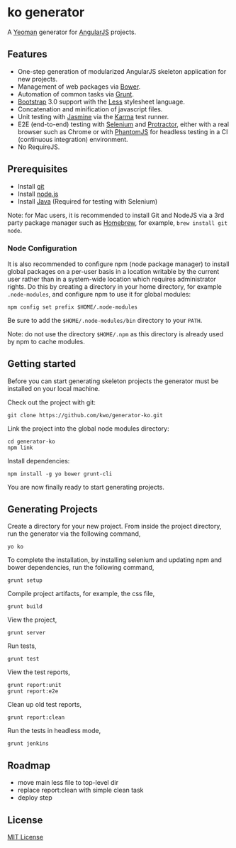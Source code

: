 # ko generator

A [Yeoman](http://yeoman.io/) generator for [AngularJS](http://angularjs.org/) projects.

## Features

  - One-step generation of modularized AngularJS skeleton application for new projects.
  - Management of web packages via [Bower](http://bower.io/).
  - Automation of common tasks via [Grunt](http://gruntjs.com/).
  - [Bootstrap](http://getbootstrap.com/) 3.0 support with the [Less](http://lesscss.org/) stylesheet language.
  - Concatenation and minification of javascript files.
  - Unit testing with [Jasmine](http://pivotal.github.io/jasmine/) via the [Karma](http://karma-runner.github.io/) test runner.
  - E2E (end-to-end) testing with [Selenium](http://docs.seleniumhq.org/) and [Protractor](https://github.com/angular/protractor), either with a real browser such as Chrome or with [PhantomJS](http://phantomjs.org/) for headless testing in a CI (continuous integration) environment.
  - No RequireJS.

## Prerequisites

 - Install [git](http://help.github.com/set-up-git-redirect)
 - Install [node.js](http://nodejs.org/download/)
 - Install [Java](http://java.com/) (Required for testing with Selenium)

Note: for Mac users, it is recommended to install Git and NodeJS via a 3rd party package manager such as [Homebrew](http://brew.sh/), for example, `brew install git node`.

### Node Configuration

It is also recommended to configure npm (node package manager) to install global packages on a per-user basis in a location writable by the current user rather than in a system-wide location which requires administrator rights. Do this by creating a directory in your home directory, for example `.node-modules`, and configure npm to use it for global modules:

	npm config set prefix $HOME/.node-modules

Be sure to add the `$HOME/.node-modules/bin` directory to your `PATH`.

Note: do not use the directory `$HOME/.npm` as this directory is already used by npm to cache modules.


## Getting started

Before you can start generating skeleton projects the generator must be installed on your local machine.

Check out the project with git:

	git clone https://github.com/kwo/generator-ko.git

Link the project into the global node modules directory:

	cd generator-ko
	npm link

Install dependencies:

	npm install -g yo bower grunt-cli

You are now finally ready to start generating projects.

## Generating Projects

Create a directory for your new project. From inside the project directory, run the generator via the following command,

	yo ko

To complete the installation, by installing selenium and updating npm and bower dependencies, run the following command,

	grunt setup

Compile project artifacts, for example, the css file,

	grunt build

View the project,

	grunt server

Run tests,

	grunt test

View the test reports,

	grunt report:unit
	grunt report:e2e

Clean up old test reports,

	grunt report:clean

Run the tests in headless mode,

	grunt jenkins


## Roadmap
- move main less file to top-level dir
- replace report:clean with simple clean task
- deploy step

## License
[MIT License](http://en.wikipedia.org/wiki/MIT_License)
